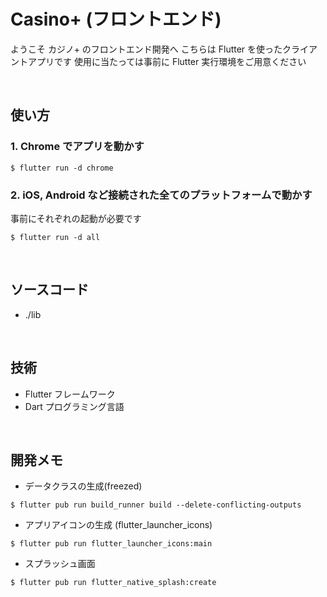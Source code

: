 # Casino+ (フロントエンド)

ようこそ カジノ+ のフロントエンド開発へ
こちらは Flutter を使ったクライアントアプリです
使用に当たっては事前に Flutter 実行環境をご用意ください

<br>

## 使い方

### 1. Chrome でアプリを動かす

```
$ flutter run -d chrome
```

### 2. iOS, Android など接続された全てのプラットフォームで動かす

事前にそれぞれの起動が必要です

```
$ flutter run -d all
```

<br>

## ソースコード

- ./lib

<br>

## 技術

- Flutter フレームワーク
- Dart プログラミング言語

<br>

## 開発メモ

- データクラスの生成(freezed)

```
$ flutter pub run build_runner build --delete-conflicting-outputs
```

- アプリアイコンの生成 (flutter_launcher_icons)

```
$ flutter pub run flutter_launcher_icons:main
```

- スプラッシュ画面

```
$ flutter pub run flutter_native_splash:create
```
